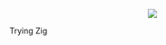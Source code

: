 <p align="center">
  <a href="https://skillicons.dev">
    <img src="https://skillicons.dev/icons?i=zig" />
  </a>
</p>

Trying Zig
